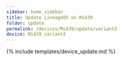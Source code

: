 ```yaml
---
sidebar: home_sidebar
title: Update LineageOS on Mi439
folder: update
permalink: /devices/Mi439/update/variant3
device: Mi439_variant3
---
```

{% include templates/device_update.md %}
